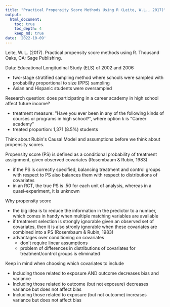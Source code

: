 ```yaml
---
title: "Practical Propensity Score Methods Using R (Leite, W.L., 2017)"
output:
  html_document:
    toc: true
    toc_depth: 4
    keep_md: true
date: '2022-10-09'
---
```




Leite, W. L. (2017). Practical propensity score methods using R. Thousand Oaks, CA: Sage Publishing.

Data: Educational Longitudinal Study (ELS) of 2002 and 2006

 - two-stage stratified sampling method where schools were sampled with probability proportional to size (PPS) sampling
 - Asian and Hispanic students were oversampled

Research question: does participating in a career academy in high school affect future income?

 - treatment measure: "Have you ever been in any of the following kinds of courses or programs in high school?", where option k is "Career academy"
 - treated proportion: 1,371 (8.5%) students

Think about Rubin's Causal Model and assumptions before we think about propensity scores.

Propensity score (PS) is defined as a conditional probability of treatment assignment, given observed covariates (Rosembaum & Rubin, 1983)

 - if the PS is correctly specified, balancing treatment and control groups with respect to PS also balances them with respect to distributions of covariates
 - in an RCT, the true PS is .50 for each unit of analysis, whereas in a quasi-experiment, it is unknown
 
Why propensity score 

 - the big idea is to reduce the information in the predictor to a number, which comes in handy when multiple matching variables are available
 - if treatment selection is strongly ignorable given an observed set of covariates, then it is also stronly ignorable when these covariates are combined into a PS (Rosembaum & Rubin, 1983)
 - advantages over conditioning on covariates
   - don't require linear assumptions
   - problem of differences in distributions of covariates for treatment/control groups is eliminated
   
Keep in mind when choosing which covariates to include 

 - Including those related to exposure AND outcome decreases bias and variance
 - Including those related to outcome (but not exposure) decreases variance but does not affect bias
 - Including those related to exposure (but not outcome) increases variance but does not affect bias
 
 
 




